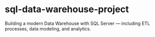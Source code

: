 # sql-data-warehouse-project
Building a modern Data Warehouse with SQL Server — including ETL processes, data modeling, and analytics.
